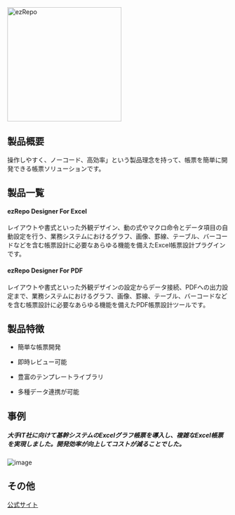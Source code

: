 <img width="260" alt="ezRepo" src="https://user-images.githubusercontent.com/92014438/175224392-4a18fec5-6121-4f3b-aa6b-fb253f88ca78.png">


## 製品概要
操作しやすく、ノーコード、高効率」という製品理念を持って、帳票を簡単に開発できる帳票ソリューションです。

## 製品一覧

#### **ezRepo Designer For Excel**
レイアウトや書式といった外観デザイン、動の式やマクロ命令とデータ項目の自動設定を行う、業務システムにおけるグラフ、画像、罫線、テーブル、バーコードなどを含む帳票設計に必要なあらゆる機能を備えたExcel帳票設計プラグインです。

#### **ezRepo Designer For PDF**
レイアウトや書式といった外観デザインの設定からデータ接続、PDFへの出力設定まで、業務システムにおけるグラフ、画像、罫線、テーブル、バーコードなどを含む帳票設計に必要なあらゆる機能を備えたPDF帳票設計ツールです。

## 製品特徴
- 簡単な帳票開発

- 即時レビュー可能

- 豊富のテンプレートライブラリ

- 多種データ連携が可能





## 事例

##### 大手IT社に向けて基幹システムのExcelグラフ帳票を導入し、複雑なExcel帳票を実現しました。開発効率が向上してコストが減ることでした。
![image](https://github.com/HOUSEI-INC/ezRepo/assets/87158705/0e9ba3ea-4457-4997-afef-50e2310f5936)





## その他
[公式サイト](https://ezrepo.houseitech.com)
